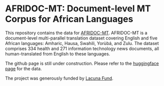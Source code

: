 # AFRIDOC-MT: Document-level MT Corpus for African Languages
This repository contains the data for <a href="https://arxiv.org/abs/2501.06374">AFRIDOC-MT</a>.  AFRIDOC-MT is a document-level multi-parallel translation dataset covering English and five African languages: Amharic, Hausa, Swahili, Yorùbá, and Zulu. The dataset comprises 334 health and 271 information technology news documents, all human-translated from English to these languages. 

The github page is still under construction. Please refer to the <a href="https://huggingface.co/datasets/masakhane/AfriDocMT">huggingface page</a> for the data. 

The project was generously funded by [Lacuna Fund](https://lacunafund.org/).

